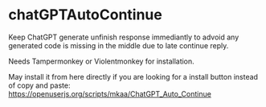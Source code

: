 # chatGPTAutoContinue
Keep ChatGPT generate unfinish response immediantly to advoid any generated code is missing in the middle due to late continue reply.

Needs Tampermonkey or Violentmonkey for installation.

May install it from here directly if you are looking for a install button instead of copy and paste:
https://openuserjs.org/scripts/mkaa/ChatGPT_Auto_Continue
